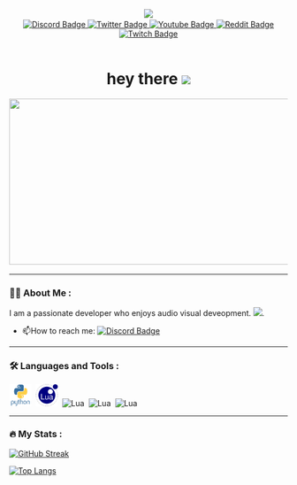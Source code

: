 <div id="header" align="center">
  <img src="https://media.giphy.com/media/M9gbBd9nbDrOTu1Mqx/giphy.gif" width="100"/>
</div>
<div id="badges" align="center">
  <a href="F̶̒͘ȓ̶̈ø̵͌͝s̵̎̑t̴̓́#3709">
    <img src="https://img.shields.io/badge/Discord-green?style=for-the-badge&logo=Discord&logoColor=white" alt="Discord Badge"/>
  </a>
  <a href="https://twitter.com/DaRealFr0st">
    <img src="https://img.shields.io/badge/Twitter-blue?style=for-the-badge&logo=twitter&logoColor=white" alt="Twitter Badge"/>
  </a>
  <a href="https://www.youtube.com/channel/UCNjn31D2AjfrzANvqUTNcrQ">
    <img src="https://img.shields.io/badge/YouTube-red?style=for-the-badge&logo=youtube&logoColor=white" alt="Youtube Badge"/>
  </a>
  <a href="https://www.reddit.com/user/DaRealFrost">
    <img src="https://img.shields.io/badge/Reddit-orange?style=for-the-badge&logo=Reddit&logoColor=white" alt="Reddit Badge"/>
  </a> 
  <a href="https://www.twitch.tv/frost_gaming_real">
    <img src="https://img.shields.io/badge/Twitch-blueviolet?style=for-the-badge&logo=Twitch&logoColor=white" alt="Twitch Badge"/>
  </a> 
</div>

<img align="center" src="https://komarev.com/ghpvc/?username=DaRealFrost&style=flat-square&color=blue" alt=""/>


<h1 align="center">
  hey there
  <img src="https://media.giphy.com/media/hvRJCLFzcasrR4ia7z/giphy.gif" width="30px"/>
</h1>
<div align="center">
  <img src="https://media.giphy.com/media/dWesBcTLavkZuG35MI/giphy.gif" width="600" height="300"/>
</div>

---

### 👨‍💻 About Me :
I am a passionate developer who enjoys audio visual deveopment. <img src="https://media.giphy.com/media/WUlplcMpOCEmTGBtBW/giphy.gif" width="30">.
- :mailbox:How to reach me: [![Discord Badge](https://img.shields.io/badge/-Frost-Green?style=flat&logo=Discord&logoColor=white)](F̶̒͘ȓ̶̈ø̵͌͝s̵̎̑t̴̓́#3709)

---

### :hammer_and_wrench: Languages and Tools :

<div>
  <img src="https://github.com/devicons/devicon/blob/master/icons/python/python-original-wordmark.svg" title="Python" alt="Python" width="40" height="40"/>&nbsp;
  <img src="https://github.com/devicons/devicon/blob/master/icons/lua/lua-original-wordmark.svg" title="Lua" alt="Lua" width="40" height="40"/>&nbsp;
  <img src="https://github.com/devicons/devicon/blob/master/icons/javascript/javascript-original-wordmark.svg" title="Lua" alt="Lua" width="40" height="40"/>&nbsp;
  <img src="https://github.com/devicons/devicon/blob/master/icons/html/html-original-wordmark.svg" title="Lua" alt="Lua" width="40" height="40"/>&nbsp;
  <img src="https://github.com/devicons/devicon/blob/master/icons/css/css-original-wordmark.svg" title="Lua" alt="Lua" width="40" height="40"/>&nbsp;
</div>

---

### :fire: My Stats :

[![GitHub Streak](http://github-readme-streak-stats.herokuapp.com?user=DaRealFrost&theme=dark&background=000000)](https://git.io/streak-stats)

[![Top Langs](https://github-readme-stats.vercel.app/api/top-langs/?username=DaRealFrost&layout=compact&theme=vision-friendly-dark)](https://github.com/anuraghazra/github-readme-stats)
